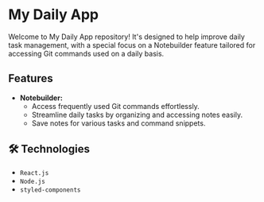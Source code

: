 # My Daily App

Welcome to My Daily App repository! It's designed to help improve daily task management, with a special focus on a Notebuilder feature tailored for accessing Git commands used on a daily basis.

## Features

- **Notebuilder:** 
  - Access frequently used Git commands effortlessly.
  - Streamline daily tasks by organizing and accessing notes easily.
  - Save notes for various tasks and command snippets.

## 🛠️ Technologies

- `React.js`
- `Node.js`
- `styled-components`
